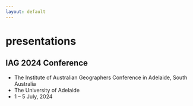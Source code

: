 ```yaml
---
layout: default
---
```


# presentations

## IAG 2024 Conference 

- The Institute of Australian Geographers Conference in Adelaide, South Australia
- The University of Adelaide
- 1 – 5 July, 2024
